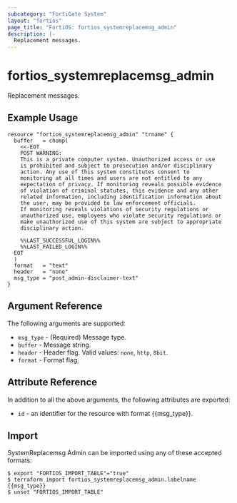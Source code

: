 ```yaml
---
subcategory: "FortiGate System"
layout: "fortios"
page_title: "FortiOS: fortios_systemreplacemsg_admin"
description: |-
  Replacement messages.
---
```


# fortios_systemreplacemsg_admin
Replacement messages.

## Example Usage

```hcl
resource "fortios_systemreplacemsg_admin" "trname" {
  buffer   = chomp(
    <<-EOT
    POST WARNING:
    This is a private computer system. Unauthorized access or use
    is prohibited and subject to prosecution and/or disciplinary
    action. Any use of this system constitutes consent to
    monitoring at all times and users are not entitled to any
    expectation of privacy. If monitoring reveals possible evidence
    of violation of criminal statutes, this evidence and any other
    related information, including identification information about
    the user, may be provided to law enforcement officials.
    If monitoring reveals violations of security regulations or
    unauthorized use, employees who violate security regulations or
    make unauthorized use of this system are subject to appropriate
    disciplinary action.

    %%LAST_SUCCESSFUL_LOGIN%%
    %%LAST_FAILED_LOGIN%%
  EOT
  )
  format   = "text"
  header   = "none"
  msg_type = "post_admin-disclaimer-text"
}
```

## Argument Reference

The following arguments are supported:

* `msg_type` - (Required) Message type.
* `buffer` - Message string.
* `header` - Header flag. Valid values: `none`, `http`, `8bit`.
* `format` - Format flag.


## Attribute Reference

In addition to all the above arguments, the following attributes are exported:
* `id` - an identifier for the resource with format {{msg_type}}.

## Import

SystemReplacemsg Admin can be imported using any of these accepted formats:
```
$ export "FORTIOS_IMPORT_TABLE"="true"
$ terraform import fortios_systemreplacemsg_admin.labelname {{msg_type}}
$ unset "FORTIOS_IMPORT_TABLE"
```
